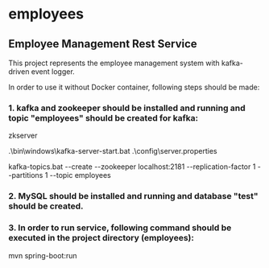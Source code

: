 # employees

## Employee Management Rest Service

This project represents the employee management system with kafka-driven event logger.

In order to use it without Docker container, following steps should be made:  
### 1. kafka and zookeeper should be installed and running and topic "employees" should be created for kafka:

zkserver

.\bin\windows\kafka-server-start.bat .\config\server.properties

kafka-topics.bat --create --zookeeper localhost:2181 --replication-factor 1 --partitions 1 --topic employees

### 2. MySQL should be installed and running and database "test" should be created.

### 3. In order to run service, following command should be executed in the project directory (employees):

mvn spring-boot:run

